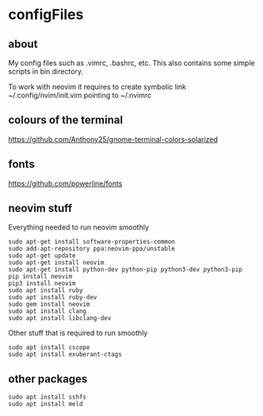 # configFiles

## about

My config files such as .vimrc, .bashrc, etc.
This also contains some simple scripts in bin directory.

To work with neovim it requires to create symbolic link ~/.config/nvim/init.vim pointing to ~/.nvimrc

## colours of the terminal

https://github.com/Anthony25/gnome-terminal-colors-solarized

## fonts

https://github.com/powerline/fonts

## neovim stuff

Everything needed to run neovim smoothly


    sudo apt-get install software-properties-common
    sudo add-apt-repository ppa:neovim-ppa/unstable
    sudo apt-get update
    sudo apt-get install neovim
    sudo apt-get install python-dev python-pip python3-dev python3-pip
    pip install neovim
    pip3 install neovim
    sudo apt install ruby
    sudo apt install ruby-dev
    sudo gem install neovim
    sudo apt install clang
    sudo apt install libclang-dev

Other stuff that is required to run smoothly

    sudo apt install cscope
    sudo apt install exuberant-ctags

## other packages

    sudo apt install sshfs
    sudo apt install meld
